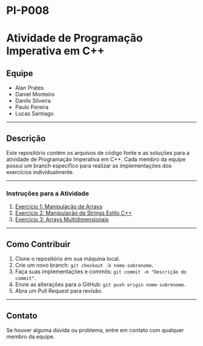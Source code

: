 # PI-P008
# Atividade de Programação Imperativa em C++

## Equipe

- Alan Prates
- Daniel Monteiro
- Danilo Silveira
- Paulo Pereira
- Lucas Santiago

---

## Descrição

Este repositório contém os arquivos de código fonte e as soluções para a atividade de Programação Imperativa em C++. Cada membro da equipe possui um branch específico para realizar as implementações dos exercícios individualmente.

---

### Instruções para a Atividade

1. [Exercício 1: Manipulação de Arrays](exercicio1/README.md)
2. [Exercício 2: Manipulação de Strings Estilo C++](exercicio2/README.md)
3. [Exercício 3: Arrays Multidimensionais](exercicio3/README.md)

---

## Como Contribuir

1. Clone o repositório em sua máquina local.
2. Crie um novo branch: `git checkout -b nome-sobrenome`.
3. Faça suas implementações e commits: `git commit -m "Descrição do commit"`.
4. Envie as alterações para o GitHub: `git push origin nome-sobrenome`.
5. Abra um Pull Request para revisão.

---

## Contato

Se houver alguma dúvida ou problema, entre em contato com qualquer membro da equipe.

